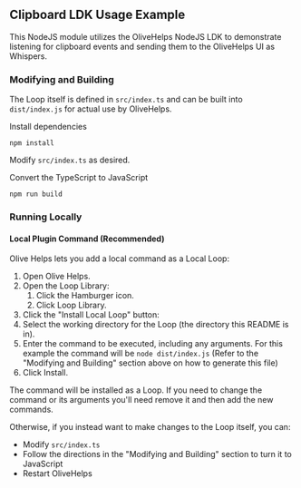 ## Clipboard LDK Usage Example
This NodeJS module utilizes the OliveHelps NodeJS LDK to demonstrate listening for clipboard events and sending them to the OliveHelps UI as Whispers.

### Modifying and Building
The Loop itself is defined in `src/index.ts` and can be built into `dist/index.js` for actual use by OliveHelps.

Install dependencies
```shell
npm install
```

Modify `src/index.ts` as desired.

Convert the TypeScript to JavaScript
```shell
npm run build
```

### Running Locally

#### Local Plugin Command (Recommended)

Olive Helps lets you add a local command as a Local Loop:

1. Open Olive Helps.
2. Open the Loop Library:
    1. Click the Hamburger icon.
    2. Click Loop Library.
3. Click the "Install Local Loop" button:
4. Select the working directory for the Loop (the directory this README is in).
5. Enter the command to be executed, including any arguments. For this example the command will be `node dist/index.js` (Refer to the "Modifying and Building" section above on how to generate this file)
6. Click Install.

The command will be installed as a Loop. If you need to change the command or its arguments you'll need remove it and then add the new commands.

Otherwise, if you instead want to make changes to the Loop itself, you can:
- Modify `src/index.ts`
- Follow the directions in the "Modifying and Building" section to turn it to JavaScript
- Restart OliveHelps
